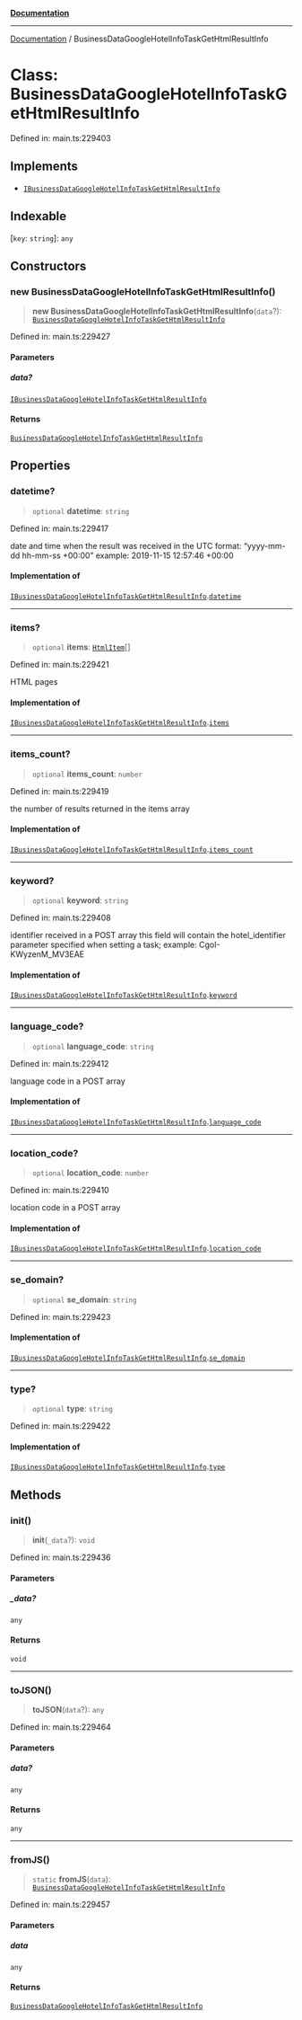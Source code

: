 [**Documentation**](../README.md)

***

[Documentation](../README.md) / BusinessDataGoogleHotelInfoTaskGetHtmlResultInfo

# Class: BusinessDataGoogleHotelInfoTaskGetHtmlResultInfo

Defined in: main.ts:229403

## Implements

- [`IBusinessDataGoogleHotelInfoTaskGetHtmlResultInfo`](../interfaces/IBusinessDataGoogleHotelInfoTaskGetHtmlResultInfo.md)

## Indexable

\[`key`: `string`\]: `any`

## Constructors

### new BusinessDataGoogleHotelInfoTaskGetHtmlResultInfo()

> **new BusinessDataGoogleHotelInfoTaskGetHtmlResultInfo**(`data`?): [`BusinessDataGoogleHotelInfoTaskGetHtmlResultInfo`](BusinessDataGoogleHotelInfoTaskGetHtmlResultInfo.md)

Defined in: main.ts:229427

#### Parameters

##### data?

[`IBusinessDataGoogleHotelInfoTaskGetHtmlResultInfo`](../interfaces/IBusinessDataGoogleHotelInfoTaskGetHtmlResultInfo.md)

#### Returns

[`BusinessDataGoogleHotelInfoTaskGetHtmlResultInfo`](BusinessDataGoogleHotelInfoTaskGetHtmlResultInfo.md)

## Properties

### datetime?

> `optional` **datetime**: `string`

Defined in: main.ts:229417

date and time when the result was received
in the UTC format: “yyyy-mm-dd hh-mm-ss +00:00”
example:
2019-11-15 12:57:46 +00:00

#### Implementation of

[`IBusinessDataGoogleHotelInfoTaskGetHtmlResultInfo`](../interfaces/IBusinessDataGoogleHotelInfoTaskGetHtmlResultInfo.md).[`datetime`](../interfaces/IBusinessDataGoogleHotelInfoTaskGetHtmlResultInfo.md#datetime)

***

### items?

> `optional` **items**: [`HtmlItem`](HtmlItem.md)[]

Defined in: main.ts:229421

HTML pages

#### Implementation of

[`IBusinessDataGoogleHotelInfoTaskGetHtmlResultInfo`](../interfaces/IBusinessDataGoogleHotelInfoTaskGetHtmlResultInfo.md).[`items`](../interfaces/IBusinessDataGoogleHotelInfoTaskGetHtmlResultInfo.md#items)

***

### items\_count?

> `optional` **items\_count**: `number`

Defined in: main.ts:229419

the number of results returned in the items array

#### Implementation of

[`IBusinessDataGoogleHotelInfoTaskGetHtmlResultInfo`](../interfaces/IBusinessDataGoogleHotelInfoTaskGetHtmlResultInfo.md).[`items_count`](../interfaces/IBusinessDataGoogleHotelInfoTaskGetHtmlResultInfo.md#items_count)

***

### keyword?

> `optional` **keyword**: `string`

Defined in: main.ts:229408

identifier received in a POST array
this field will contain the hotel_identifier parameter specified when setting a task;
example:
CgoI-KWyzenM_MV3EAE

#### Implementation of

[`IBusinessDataGoogleHotelInfoTaskGetHtmlResultInfo`](../interfaces/IBusinessDataGoogleHotelInfoTaskGetHtmlResultInfo.md).[`keyword`](../interfaces/IBusinessDataGoogleHotelInfoTaskGetHtmlResultInfo.md#keyword)

***

### language\_code?

> `optional` **language\_code**: `string`

Defined in: main.ts:229412

language code in a POST array

#### Implementation of

[`IBusinessDataGoogleHotelInfoTaskGetHtmlResultInfo`](../interfaces/IBusinessDataGoogleHotelInfoTaskGetHtmlResultInfo.md).[`language_code`](../interfaces/IBusinessDataGoogleHotelInfoTaskGetHtmlResultInfo.md#language_code)

***

### location\_code?

> `optional` **location\_code**: `number`

Defined in: main.ts:229410

location code in a POST array

#### Implementation of

[`IBusinessDataGoogleHotelInfoTaskGetHtmlResultInfo`](../interfaces/IBusinessDataGoogleHotelInfoTaskGetHtmlResultInfo.md).[`location_code`](../interfaces/IBusinessDataGoogleHotelInfoTaskGetHtmlResultInfo.md#location_code)

***

### se\_domain?

> `optional` **se\_domain**: `string`

Defined in: main.ts:229423

#### Implementation of

[`IBusinessDataGoogleHotelInfoTaskGetHtmlResultInfo`](../interfaces/IBusinessDataGoogleHotelInfoTaskGetHtmlResultInfo.md).[`se_domain`](../interfaces/IBusinessDataGoogleHotelInfoTaskGetHtmlResultInfo.md#se_domain)

***

### type?

> `optional` **type**: `string`

Defined in: main.ts:229422

#### Implementation of

[`IBusinessDataGoogleHotelInfoTaskGetHtmlResultInfo`](../interfaces/IBusinessDataGoogleHotelInfoTaskGetHtmlResultInfo.md).[`type`](../interfaces/IBusinessDataGoogleHotelInfoTaskGetHtmlResultInfo.md#type)

## Methods

### init()

> **init**(`_data`?): `void`

Defined in: main.ts:229436

#### Parameters

##### \_data?

`any`

#### Returns

`void`

***

### toJSON()

> **toJSON**(`data`?): `any`

Defined in: main.ts:229464

#### Parameters

##### data?

`any`

#### Returns

`any`

***

### fromJS()

> `static` **fromJS**(`data`): [`BusinessDataGoogleHotelInfoTaskGetHtmlResultInfo`](BusinessDataGoogleHotelInfoTaskGetHtmlResultInfo.md)

Defined in: main.ts:229457

#### Parameters

##### data

`any`

#### Returns

[`BusinessDataGoogleHotelInfoTaskGetHtmlResultInfo`](BusinessDataGoogleHotelInfoTaskGetHtmlResultInfo.md)

